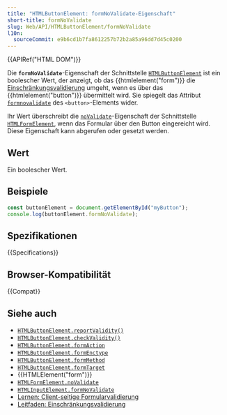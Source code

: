```yaml
---
title: "HTMLButtonElement: formNoValidate-Eigenschaft"
short-title: formNoValidate
slug: Web/API/HTMLButtonElement/formNoValidate
l10n:
  sourceCommit: e9b6cd1b7fa8612257b72b2a85a96dd7d45c0200
---
```


{{APIRef("HTML DOM")}}

Die **`formNoValidate`**-Eigenschaft der Schnittstelle [`HTMLButtonElement`](/de/docs/Web/API/HTMLButtonElement) ist ein boolescher Wert, der anzeigt, ob das {{htmlelement("form")}} die [Einschränkungsvalidierung](/de/docs/Web/HTML/Guides/Constraint_validation) umgeht, wenn es über das {{htmlelement("button")}} übermittelt wird. Sie spiegelt das Attribut [`formnovalidate`](/de/docs/Web/HTML/Reference/Elements/button#formnovalidate) des `<button>`-Elements wider.

Ihr Wert überschreibt die [`noValidate`](/de/docs/Web/API/HTMLFormElement/noValidate)-Eigenschaft der Schnittstelle [`HTMLFormElement`](/de/docs/Web/API/HTMLFormElement), wenn das Formular über den Button eingereicht wird. Diese Eigenschaft kann abgerufen oder gesetzt werden.

## Wert

Ein boolescher Wert.

## Beispiele

```js
const buttonElement = document.getElementById("myButton");
console.log(buttonElement.formNoValidate);
```

## Spezifikationen

{{Specifications}}

## Browser-Kompatibilität

{{Compat}}

## Siehe auch

- [`HTMLButtonElement.reportValidity()`](/de/docs/Web/API/HTMLButtonElement/reportValidity)
- [`HTMLButtonElement.checkValidity()`](/de/docs/Web/API/HTMLButtonElement/checkValidity)
- [`HTMLButtonElement.formAction`](/de/docs/Web/API/HTMLButtonElement/formAction)
- [`HTMLButtonElement.formEnctype`](/de/docs/Web/API/HTMLButtonElement/formEnctype)
- [`HTMLButtonElement.formMethod`](/de/docs/Web/API/HTMLButtonElement/formMethod)
- [`HTMLButtonElement.formTarget`](/de/docs/Web/API/HTMLButtonElement/formTarget)
- {{HTMLElement("form")}}
- [`HTMLFormElement.noValidate`](/de/docs/Web/API/HTMLFormElement/noValidate)
- [`HTMLInputElement.formNoValidate`](/de/docs/Web/API/HTMLInputElement/formNoValidate)
- [Lernen: Client-seitige Formularvalidierung](/de/docs/Learn_web_development/Extensions/Forms/Form_validation)
- [Leitfaden: Einschränkungsvalidierung](/de/docs/Web/HTML/Guides/Constraint_validation)
